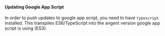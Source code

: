 #### Updating Google App Script
In order to push updates to google app script, you need to have `typescript` installed. This transpiles ES6/TypeScript into the angent version google app script is using (ES3).